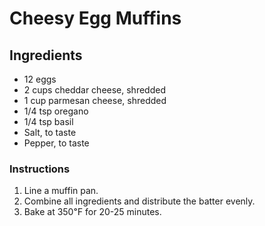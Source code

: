 Cheesy Egg Muffins
==================

Ingredients
-----------

* 12 eggs
* 2 cups cheddar cheese, shredded
* 1 cup parmesan cheese, shredded
* 1/4 tsp oregano
* 1/4 tsp basil
* Salt, to taste
* Pepper, to taste

### Instructions

1. Line a muffin pan.
2. Combine all ingredients and distribute the batter evenly.
3. Bake at 350℉ for 20-­25 minutes.
